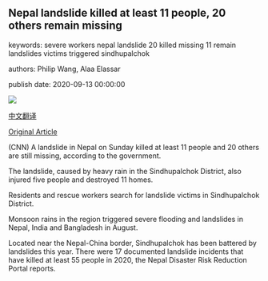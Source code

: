 ## Nepal landslide killed at least 11 people, 20 others remain missing

keywords: severe workers nepal landslide 20 killed missing 11 remain landslides victims triggered sindhupalchok

authors: Philip Wang, Alaa Elassar

publish date: 2020-09-13 00:00:00

![](https://cdn.cnn.com/cnnnext/dam/assets/200913112058-01-nepal-landslide-0913-super-tease.jpg)

[中文翻译](Nepal%20landslide%20killed%20at%20least%2011%20people%2C%2020%20others%20remain%20missing_zh.md)

[Original Article](https://edition.cnn.com/2020/09/13/asia/nepal-landslide-killed-missing/index.html)

(CNN) A landslide in Nepal on Sunday killed at least 11 people and 20 others are still missing, according to the government.

The landslide, caused by heavy rain in the Sindhupalchok District, also injured five people and destroyed 11 homes.

Residents and rescue workers search for landslide victims in Sindhupalchok District.

Monsoon rains in the region triggered severe flooding and landslides in Nepal, India and Bangladesh in August.

Located near the Nepal-China border, Sindhupalchok has been battered by landslides this year. There were 17 documented landslide incidents that have killed at least 55 people in 2020, the Nepal Disaster Risk Reduction Portal reports.